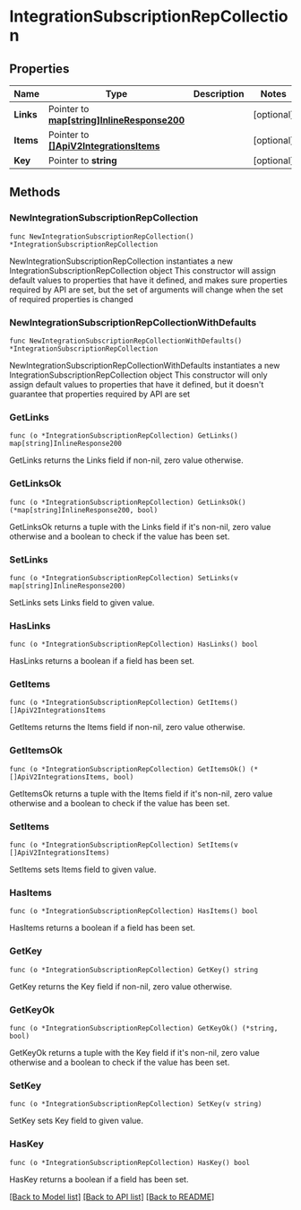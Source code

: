 # IntegrationSubscriptionRepCollection

## Properties

Name | Type | Description | Notes
------------ | ------------- | ------------- | -------------
**Links** | Pointer to [**map[string]InlineResponse200**](InlineResponse200.md) |  | [optional] 
**Items** | Pointer to [**[]ApiV2IntegrationsItems**](ApiV2IntegrationsItems.md) |  | [optional] 
**Key** | Pointer to **string** |  | [optional] 

## Methods

### NewIntegrationSubscriptionRepCollection

`func NewIntegrationSubscriptionRepCollection() *IntegrationSubscriptionRepCollection`

NewIntegrationSubscriptionRepCollection instantiates a new IntegrationSubscriptionRepCollection object
This constructor will assign default values to properties that have it defined,
and makes sure properties required by API are set, but the set of arguments
will change when the set of required properties is changed

### NewIntegrationSubscriptionRepCollectionWithDefaults

`func NewIntegrationSubscriptionRepCollectionWithDefaults() *IntegrationSubscriptionRepCollection`

NewIntegrationSubscriptionRepCollectionWithDefaults instantiates a new IntegrationSubscriptionRepCollection object
This constructor will only assign default values to properties that have it defined,
but it doesn't guarantee that properties required by API are set

### GetLinks

`func (o *IntegrationSubscriptionRepCollection) GetLinks() map[string]InlineResponse200`

GetLinks returns the Links field if non-nil, zero value otherwise.

### GetLinksOk

`func (o *IntegrationSubscriptionRepCollection) GetLinksOk() (*map[string]InlineResponse200, bool)`

GetLinksOk returns a tuple with the Links field if it's non-nil, zero value otherwise
and a boolean to check if the value has been set.

### SetLinks

`func (o *IntegrationSubscriptionRepCollection) SetLinks(v map[string]InlineResponse200)`

SetLinks sets Links field to given value.

### HasLinks

`func (o *IntegrationSubscriptionRepCollection) HasLinks() bool`

HasLinks returns a boolean if a field has been set.

### GetItems

`func (o *IntegrationSubscriptionRepCollection) GetItems() []ApiV2IntegrationsItems`

GetItems returns the Items field if non-nil, zero value otherwise.

### GetItemsOk

`func (o *IntegrationSubscriptionRepCollection) GetItemsOk() (*[]ApiV2IntegrationsItems, bool)`

GetItemsOk returns a tuple with the Items field if it's non-nil, zero value otherwise
and a boolean to check if the value has been set.

### SetItems

`func (o *IntegrationSubscriptionRepCollection) SetItems(v []ApiV2IntegrationsItems)`

SetItems sets Items field to given value.

### HasItems

`func (o *IntegrationSubscriptionRepCollection) HasItems() bool`

HasItems returns a boolean if a field has been set.

### GetKey

`func (o *IntegrationSubscriptionRepCollection) GetKey() string`

GetKey returns the Key field if non-nil, zero value otherwise.

### GetKeyOk

`func (o *IntegrationSubscriptionRepCollection) GetKeyOk() (*string, bool)`

GetKeyOk returns a tuple with the Key field if it's non-nil, zero value otherwise
and a boolean to check if the value has been set.

### SetKey

`func (o *IntegrationSubscriptionRepCollection) SetKey(v string)`

SetKey sets Key field to given value.

### HasKey

`func (o *IntegrationSubscriptionRepCollection) HasKey() bool`

HasKey returns a boolean if a field has been set.


[[Back to Model list]](../README.md#documentation-for-models) [[Back to API list]](../README.md#documentation-for-api-endpoints) [[Back to README]](../README.md)


